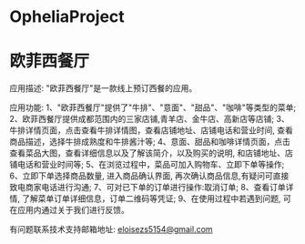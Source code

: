 # OpheliaProject
# 欧菲西餐厅

应用描述: "欧菲西餐厅"是一款线上预订西餐的应用。

应用功能: 
      1、"欧菲西餐厅"提供了"牛排"、"意面"、"甜品"、"咖啡"等类型的菜单; 
      2、欧菲西餐厅提供成都范围内的三家店铺,青羊店、金牛店、高新店等店铺; 
      3、牛排详情页面，点击查看牛排详情图，查看店铺地址、店铺电话和营业时间, 查看商品描述，选择牛排成熟度和牛排酱汁等;
      4、意面、甜品和咖啡详情页面，点击查看菜品大图，查看详细信息以及了解该简介，以及购买的说明, 和店铺地址、店铺电话和营业时间等; 
      5、在浏览过程中，菜品可加入购物车、立即下单等操作; 
      6、立即下单选择商品数量, 进入商品确认界面, 再次确认商品信息,有疑问可直接致电商家电话进行沟通; 
      7、可对已下单的订单进行操作:取消订单; 
      8、查看订单详情, 了解菜单订单详细信息，订单二维码等凭证; 
      9、在使用过程中若遇到问题, 可在应用内通过关于我们进行反馈。

有问题联系技术支持邮箱地址: eloisezs5154@gmail.com
